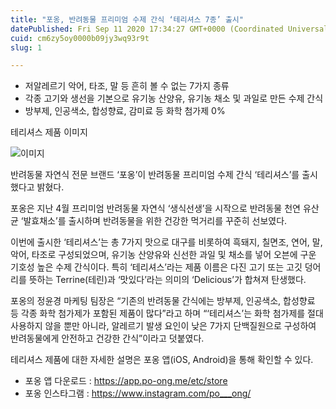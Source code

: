 ```yaml
---
title: "포옹, 반려동물 프리미엄 수제 간식 ‘테리셔스 7종’ 출시"
datePublished: Fri Sep 11 2020 17:34:27 GMT+0000 (Coordinated Universal Time)
cuid: cm6zy5oy0000b09jy3wq93r9t
slug: 1

---
```



- 저알레르기 악어, 타조, 말 등 흔히 볼 수 없는 7가지 종류
- 각종 고기와 생선을 기본으로 유기농 산양유, 유기농 채소 및 과일로 만든 수제 간식
- 방부제, 인공색소, 합성향료, 감미료 등 화학 첨가제 0%

테리셔스 제품 이미지

![이미지](https://cdn.hashnode.com/res/hashnode/image/upload/v1739245991086/02b5b863-528c-4d2e-aad8-69bac3229114.jpeg)

반려동물 자연식 전문 브랜드 ‘포옹’이 반려동물 프리미엄 수제 간식 ‘테리셔스’를 출시했다고 밝혔다.

포옹은 지난 4월 프리미엄 반려동물 자연식 ‘생식선생’을 시작으로 반려동물 천연 유산균 ‘발효채소’를 출시하며 반려동물을 위한 건강한 먹거리를 꾸준히 선보였다.

이번에 출시한 ‘테리셔스’는 총 7가지 맛으로 대구를 비롯하여 흑돼지, 칠면조, 연어, 말, 악어, 타조로 구성되었으며, 유기농 산양유와 신선한 과일 및 채소를 넣어 오븐에 구운 기호성 높은 수제 간식이다. 특히 ‘테리셔스’라는 제품 이름은 다진 고기 또는 고깃 덩어리를 뜻하는 Terrine(테린)과 ‘맛있다’라는 의미의 ‘Delicious’가 합쳐져 탄생했다.

포옹의 정윤경 마케팅 팀장은 “기존의 반려동물 간식에는 방부제, 인공색소, 합성향료 등 각종 화학 첨가제가 포함된 제품이 많다”라고 하며 “‘테리셔스’는 화학 첨가제를 절대 사용하지 않을 뿐만 아니라, 알레르기 발생 요인이 낮은 7가지 단백질원으로 구성하여 반려동물에게 안전하고 건강한 간식”이라고 덧붙였다.

테리셔스 제품에 대한 자세한 설명은 포옹 앱(iOS, Android)을 통해 확인할 수 있다.

- 포옹 앱 다운로드 : https://app.po-ong.me/etc/store
- 포옹 인스타그램 : https://www.instagram.com/po___ong/